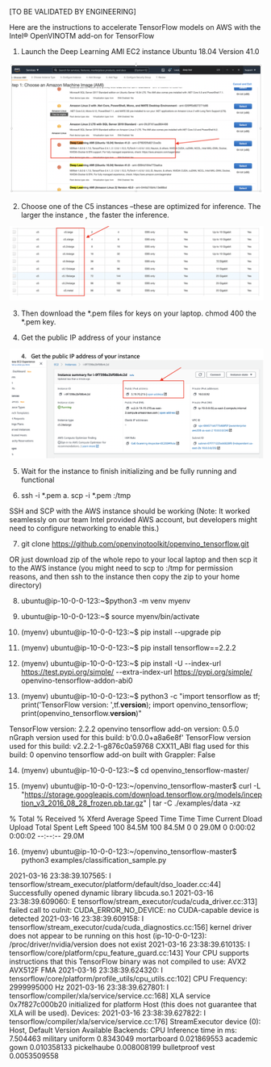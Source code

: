 [TO BE VALIDATED BY ENGINEERING]

Here are the instructions to accelerate TensorFlow models on AWS with the Intel® OpenVINOTM add-on for TensorFlow  


1.	Launch the Deep Learning AMI EC2 instance Ubuntu 18.04 Version 41.0

<p align="center">
  <img src="https://github.com/openvinotoolkit/openvino_tensorflow/blob/arindam-doc-changes-3-17-2011/images/AWS_image_1.png" >
</p>


2.	Choose one of the C5 instances –these are optimized for inference. The larger the instance , the faster the inference. 

<p align="center">
  <img src="https://github.com/openvinotoolkit/openvino_tensorflow/blob/arindam-doc-changes-3-17-2011/images/AWS_Image_2.png" >
</p>


3.	Then download the *.pem files for keys on your laptop. 
chmod 400 the *.pem key.  

4.	Get the public IP address of your instance 

<p align="center">
  <img src="https://github.com/openvinotoolkit/openvino_tensorflow/blob/arindam-doc-changes-3-17-2011/images/AWS_image_3.png" >
</p>


5.	Wait for the instance to finish initializing and be fully running and functional 

6.	ssh -i *.pem <IP-addr-of-your-instance>
a.	scp -i *.pem  <source-file> <IP-addr-of-your-instance>:/tmp

SSH and SCP with the AWS instance should be working (Note: It worked seamlessly on our team Intel provided AWS account, but developers might need to configure networking to enable this.)

7.	git clone  https://github.com/openvinotoolkit/openvino_tensorflow.git

OR just download zip of the whole repo to your local laptop and then scp it to the AWS instance (you might need to scp to :/tmp for permission reasons, and then ssh to the instance then copy the zip to your home directory)

8.	ubuntu@ip-10-0-0-123:~$python3 -m venv myenv

9.	ubuntu@ip-10-0-0-123:~$ source myenv/bin/activate

10.	(myenv) ubuntu@ip-10-0-0-123:~$ pip install --upgrade pip

11.	(myenv) ubuntu@ip-10-0-0-123:~$ pip install tensorflow==2.2.2

12.	(myenv) ubuntu@ip-10-0-0-123:~$ pip  install -U --index-url https://test.pypi.org/simple/ --extra-index-url https://pypi.org/simple/ openvino-tensorflow-addon-abi0

13.	(myenv) ubuntu@ip-10-0-0-123:~$ python3 -c "import tensorflow as tf; print('TensorFlow version: ',tf.__version__); import openvino_tensorflow; print(openvino_tensorflow.__version__)" 

TensorFlow version:  2.2.2
openvino tensorflow add-on version: 0.5.0
nGraph version used for this build: b'0.0.0+a8a6e8f'
TensorFlow version used for this build: v2.2.2-1-g876c0a59768
CXX11_ABI flag used for this build: 0
openvino tensorflow add-on built with Grappler: False

14.	(myenv) ubuntu@ip-10-0-0-123:~$ cd openvino_tensorflow-master/

15.	(myenv) ubuntu@ip-10-0-0-123:~/openvino_tensorflow-master$ curl -L "https://storage.googleapis.com/download.tensorflow.org/models/inception_v3_2016_08_28_frozen.pb.tar.gz" | tar -C ./examples/data -xz  

% Total    % Received % Xferd  Average Speed   Time    Time     Time  Current
                                 Dload  Upload   Total   Spent    Left  Speed
100 84.5M  100 84.5M    0     0  29.0M      0  0:00:02  0:00:02 --:--:-- 29.0M


16.	(myenv) ubuntu@ip-10-0-0-123:~/openvino_tensorflow-master$ python3 examples/classification_sample.py 

2021-03-16 23:38:39.107565: I tensorflow/stream_executor/platform/default/dso_loader.cc:44] Successfully opened dynamic library libcuda.so.1
2021-03-16 23:38:39.609060: E tensorflow/stream_executor/cuda/cuda_driver.cc:313] failed call to cuInit: CUDA_ERROR_NO_DEVICE: no CUDA-capable device is detected
2021-03-16 23:38:39.609158: I tensorflow/stream_executor/cuda/cuda_diagnostics.cc:156] kernel driver does not appear to be running on this host (ip-10-0-0-123): /proc/driver/nvidia/version does not exist
2021-03-16 23:38:39.610135: I tensorflow/core/platform/cpu_feature_guard.cc:143] Your CPU supports instructions that this TensorFlow binary was not compiled to use: AVX2 AVX512F FMA
2021-03-16 23:38:39.624320: I tensorflow/core/platform/profile_utils/cpu_utils.cc:102] CPU Frequency: 2999995000 Hz
2021-03-16 23:38:39.627801: I tensorflow/compiler/xla/service/service.cc:168] XLA service 0x7f827c000b20 initialized for platform Host (this does not guarantee that XLA will be used). Devices:
2021-03-16 23:38:39.627822: I tensorflow/compiler/xla/service/service.cc:176]   StreamExecutor device (0): Host, Default Version
Available Backends:
CPU
Inference time in ms: 7.504463
military uniform 0.8343049
mortarboard 0.021869553
academic gown 0.010358133
pickelhaube 0.008008199
bulletproof vest 0.0053509558
